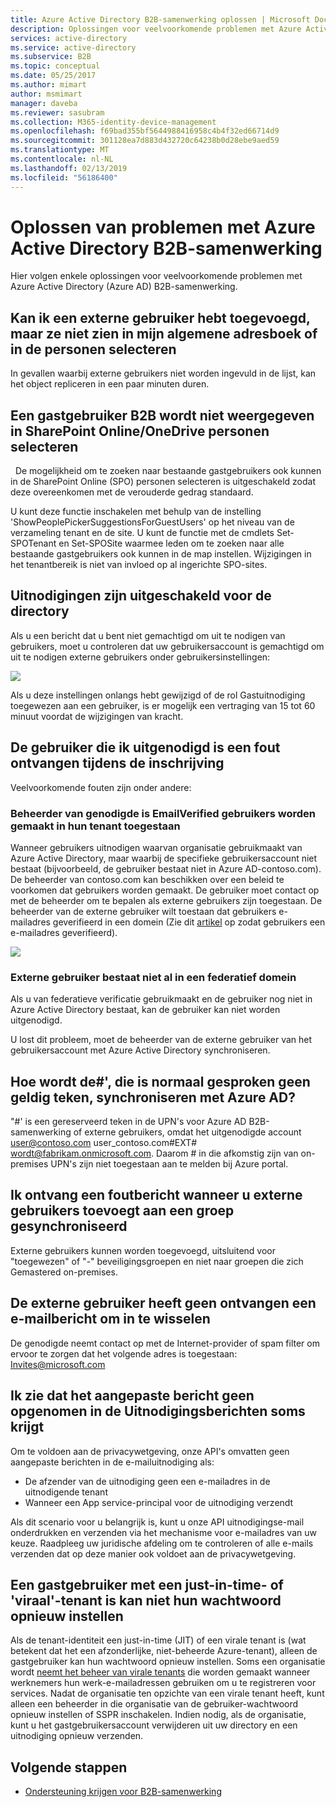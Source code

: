```yaml
---
title: Azure Active Directory B2B-samenwerking oplossen | Microsoft Docs
description: Oplossingen voor veelvoorkomende problemen met Azure Active Directory B2B-samenwerking
services: active-directory
ms.service: active-directory
ms.subservice: B2B
ms.topic: conceptual
ms.date: 05/25/2017
ms.author: mimart
author: msmimart
manager: daveba
ms.reviewer: sasubram
ms.collection: M365-identity-device-management
ms.openlocfilehash: f69bad355bf5644988416958c4b4f32ed66714d9
ms.sourcegitcommit: 301128ea7d883d432720c64238b0d28ebe9aed59
ms.translationtype: MT
ms.contentlocale: nl-NL
ms.lasthandoff: 02/13/2019
ms.locfileid: "56186400"
---
```

# <a name="troubleshooting-azure-active-directory-b2b-collaboration"></a>Oplossen van problemen met Azure Active Directory B2B-samenwerking

Hier volgen enkele oplossingen voor veelvoorkomende problemen met Azure Active Directory (Azure AD) B2B-samenwerking.


## <a name="ive-added-an-external-user-but-do-not-see-them-in-my-global-address-book-or-in-the-people-picker"></a>Kan ik een externe gebruiker hebt toegevoegd, maar ze niet zien in mijn algemene adresboek of in de personen selecteren

In gevallen waarbij externe gebruikers niet worden ingevuld in de lijst, kan het object repliceren in een paar minuten duren.

## <a name="a-b2b-guest-user-is-not-showing-up-in-sharepoint-onlineonedrive-people-picker"></a>Een gastgebruiker B2B wordt niet weergegeven in SharePoint Online/OneDrive personen selecteren 
 
De mogelijkheid om te zoeken naar bestaande gastgebruikers ook kunnen in de SharePoint Online (SPO) personen selecteren is uitgeschakeld zodat deze overeenkomen met de verouderde gedrag standaard.

U kunt deze functie inschakelen met behulp van de instelling 'ShowPeoplePickerSuggestionsForGuestUsers' op het niveau van de verzameling tenant en de site. U kunt de functie met de cmdlets Set-SPOTenant en Set-SPOSite waarmee leden om te zoeken naar alle bestaande gastgebruikers ook kunnen in de map instellen. Wijzigingen in het tenantbereik is niet van invloed op al ingerichte SPO-sites.

## <a name="invitations-have-been-disabled-for-directory"></a>Uitnodigingen zijn uitgeschakeld voor de directory

Als u een bericht dat u bent niet gemachtigd om uit te nodigen van gebruikers, moet u controleren dat uw gebruikersaccount is gemachtigd om uit te nodigen externe gebruikers onder gebruikersinstellingen:

![](media/troubleshoot/external-user-settings.png)

Als u deze instellingen onlangs hebt gewijzigd of de rol Gastuitnodiging toegewezen aan een gebruiker, is er mogelijk een vertraging van 15 tot 60 minuut voordat de wijzigingen van kracht.

## <a name="the-user-that-i-invited-is-receiving-an-error-during-redemption"></a>De gebruiker die ik uitgenodigd is een fout ontvangen tijdens de inschrijving

Veelvoorkomende fouten zijn onder andere:

### <a name="invitees-admin-has-disallowed-emailverified-users-from-being-created-in-their-tenant"></a>Beheerder van genodigde is EmailVerified gebruikers worden gemaakt in hun tenant toegestaan

Wanneer gebruikers uitnodigen waarvan organisatie gebruikmaakt van Azure Active Directory, maar waarbij de specifieke gebruikersaccount niet bestaat (bijvoorbeeld, de gebruiker bestaat niet in Azure AD-contoso.com). De beheerder van contoso.com kan beschikken over een beleid te voorkomen dat gebruikers worden gemaakt. De gebruiker moet contact op met de beheerder om te bepalen als externe gebruikers zijn toegestaan. De beheerder van de externe gebruiker wilt toestaan dat gebruikers e-mailadres geverifieerd in een domein (Zie dit [artikel](/powershell/module/msonline/set-msolcompanysettings?view=azureadps-1.0) op zodat gebruikers een e-mailadres geverifieerd).

![](media/troubleshoot/allow-email-verified-users.png)

### <a name="external-user-does-not-exist-already-in-a-federated-domain"></a>Externe gebruiker bestaat niet al in een federatief domein

Als u van federatieve verificatie gebruikmaakt en de gebruiker nog niet in Azure Active Directory bestaat, kan de gebruiker kan niet worden uitgenodigd.

U lost dit probleem, moet de beheerder van de externe gebruiker van het gebruikersaccount met Azure Active Directory synchroniseren.

## <a name="how-does--which-is-not-normally-a-valid-character-sync-with-azure-ad"></a>Hoe wordt de\#', die is normaal gesproken geen geldig teken, synchroniseren met Azure AD?

"\#' is een gereserveerd teken in de UPN's voor Azure AD B2B-samenwerking of externe gebruikers, omdat het uitgenodigde account user@contoso.com user_contoso.com#EXT# wordt@fabrikam.onmicrosoft.com. Daarom \# in die afkomstig zijn van on-premises UPN's zijn niet toegestaan aan te melden bij Azure portal. 

## <a name="i-receive-an-error-when-adding-external-users-to-a-synchronized-group"></a>Ik ontvang een foutbericht wanneer u externe gebruikers toevoegt aan een groep gesynchroniseerd

Externe gebruikers kunnen worden toegevoegd, uitsluitend voor "toegewezen" of "-" beveiligingsgroepen en niet naar groepen die zich Gemastered on-premises.

## <a name="my-external-user-did-not-receive-an-email-to-redeem"></a>De externe gebruiker heeft geen ontvangen een e-mailbericht om in te wisselen

De genodigde neemt contact op met de Internet-provider of spam filter om ervoor te zorgen dat het volgende adres is toegestaan: Invites@microsoft.com

## <a name="i-notice-that-the-custom-message-does-not-get-included-with-invitation-messages-at-times"></a>Ik zie dat het aangepaste bericht geen opgenomen in de Uitnodigingsberichten soms krijgt

Om te voldoen aan de privacywetgeving, onze API's omvatten geen aangepaste berichten in de e-mailuitnodiging als:

- De afzender van de uitnodiging geen een e-mailadres in de uitnodigende tenant
- Wanneer een App service-principal voor de uitnodiging verzendt

Als dit scenario voor u belangrijk is, kunt u onze API uitnodigingse-mail onderdrukken en verzenden via het mechanisme voor e-mailadres van uw keuze. Raadpleeg uw juridische afdeling om te controleren of alle e-mails verzenden dat op deze manier ook voldoet aan de privacywetgeving.

## <a name="a-guest-user-with-a-just-in-time-or-viral-tenant-is-unable-to-reset-their-password"></a>Een gastgebruiker met een just-in-time- of 'viraal'-tenant is kan niet hun wachtwoord opnieuw instellen

Als de tenant-identiteit een just-in-time (JIT) of een virale tenant is (wat betekent dat het een afzonderlijke, niet-beheerde Azure-tenant), alleen de gastgebruiker kan hun wachtwoord opnieuw instellen. Soms een organisatie wordt [neemt het beheer van virale tenants](https://docs.microsoft.com/azure/active-directory/users-groups-roles/domains-admin-takeover) die worden gemaakt wanneer werknemers hun werk-e-mailadressen gebruiken om u te registreren voor services. Nadat de organisatie ten opzichte van een virale tenant heeft, kunt alleen een beheerder in die organisatie van de gebruiker-wachtwoord opnieuw instellen of SSPR inschakelen. Indien nodig, als de organisatie, kunt u het gastgebruikersaccount verwijderen uit uw directory en een uitnodiging opnieuw verzenden.

## <a name="next-steps"></a>Volgende stappen

- [Ondersteuning krijgen voor B2B-samenwerking](get-support.md)
